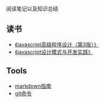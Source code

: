 阅读笔记以及知识总结
## 读书
- [《javascript高级程序设计（第3版）》](./book/js_1)
- [《javascript设计模式与开发实践》](./book/js_2)

## Tools
- [markdown指南](./tools/markdown.md)
- [git命令](./tools/markdown-github.md)

